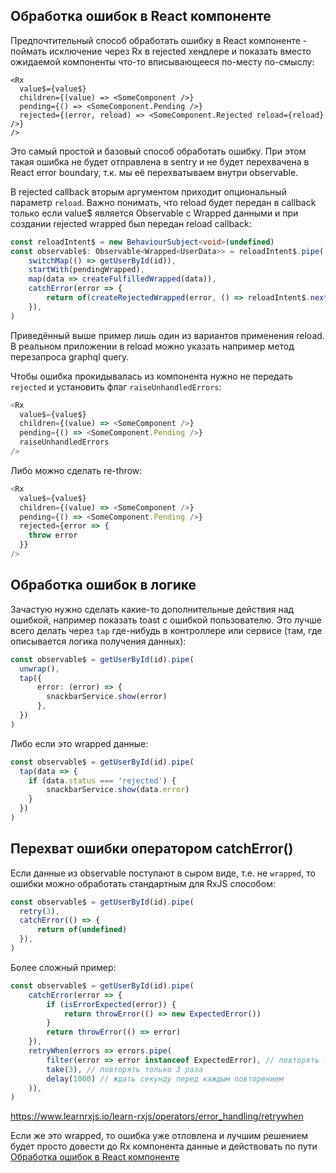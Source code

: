 ## <a name="react_error_handling"></a>Обработка ошибок в React компоненте

Предпочтительный способ обработать ошибку в React компоненте - поймать исключение через Rx в rejected хендлере и показать вместо ожидаемой компоненты что-то вписывающееся по-месту по-смыслу:
```tsx
<Rx
  value$={value$}
  children={(value) => <SomeComponent />}
  pending={() => <SomeComponent.Pending />}
  rejected={(error, reload) => <SomeComponent.Rejected reload={reload} />}
/>
```

Это самый простой и базовый способ обработать ошибку.
При этом такая ошибка не будет отправлена в sentry и не будет перехвачена в React error boundary, т.к. мы её перехватываем внутри observable.

В rejected callback вторым аргументом приходит опциональный параметр `reload`.
Важно понимать, что reload будет передан в callback только если value$ является Observable c Wrapped данными и при создании rejected wrapped был передан reload callback:

```ts
const reloadIntent$ = new BehaviourSubject<void>(undefined)
const observable$: Observable<Wrapped<UserData>> = reloadIntent$.pipe(
    switchMap(() => getUserById(id)),
    startWith(pendingWrapped),
	map(data => createFulfilledWrapped(data)),
	catchError(error => {
	    return of(createRejectedWrapped(error, () => reloadIntent$.next())) // второй аргумент - reload, который будет передан в rejected callback
	}),
)
```
Приведённый выше пример лишь один из вариантов применения reload. В реальном приложении в reload можно указать например метод перезапроса graphql query.

Чтобы ошибка прокидывалась из компонента нужно не передать `rejected` и установить флаг `raiseUnhandledErrors`:

```ts
<Rx
  value$={value$}
  children={(value) => <SomeComponent />}
  pending={() => <SomeComponent.Pending />}
  raiseUnhandledErrors
/>
```

Либо можно сделать re-throw:
```ts
<Rx
  value$={value$}
  children={(value) => <SomeComponent />}
  pending={() => <SomeComponent.Pending />}
  rejected={error => {
    throw error
  }}
/>
```

## Обработка ошибок в логике
Зачастую нужно сделать какие-то дополнительные действия над ошибкой, например показать toast с ошибкой пользователю. Это лучше всего делать через `tap` где-нибудь в контроллере или сервисе (там, где описывается логика получения данных):
```ts
const observable$ = getUserById(id).pipe(
  unwrap(),
  tap({
	  error: (error) => {
	    snackbarService.show(error)
	  },
  })
)
```

Либо если это wrapped данные:
```ts
const observable$ = getUserById(id).pipe(
  tap(data => {
    if (data.status === 'rejected') {
        snackbarService.show(data.error)
    }
  })
)
```

## Перехват ошибки оператором catchError()

Если данные из observable поступают в сыром виде, т.е. не `wrapped`, то ошибки можно обработать стандартным для RxJS способом:

```ts
const observable$ = getUserById(id).pipe(
  retry(3),
  catchError(() => {
	  return of(undefined)
  }),
)
```

Более сложный пример:
```ts
const observable$ = getUserById(id).pipe(
	catchError(error => {
		if (isErrorExpected(error)) {
			return throwError(() => new ExpectedError())
		}
		return throwError(() => error)
	}),
	retryWhen(errors => errors.pipe(
		filter(error => error instanceof ExpectedError), // повторять только если ожидаемая ошибка
		take(3), // повторять только 3 раза
		delay(1000) // ждать секунду перед каждым повторением
	)),
)
```

https://www.learnrxjs.io/learn-rxjs/operators/error_handling/retrywhen

Если же это wrapped, то ошибка уже отловлена и лучшим решением будет просто довести до Rx компонента данные и действовать по пути [Обработка ошибок в React компоненте](#react_error_handling)
